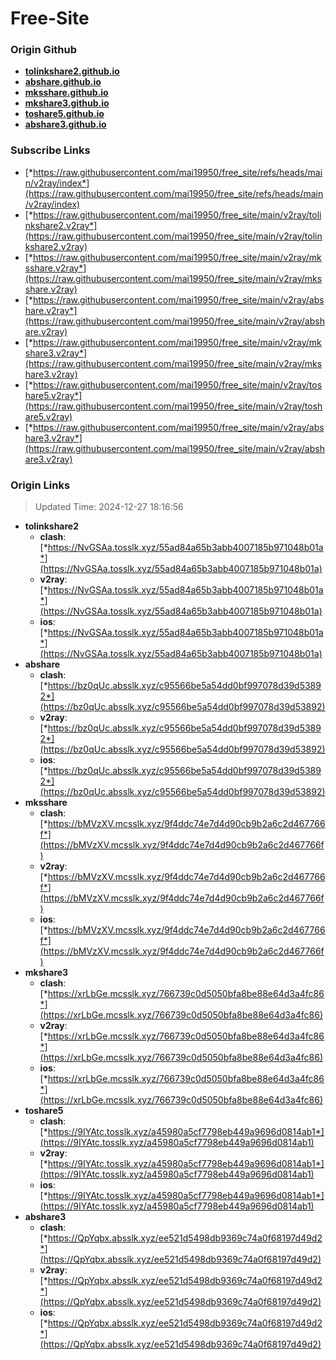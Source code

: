 # Free-Site

### Origin Github

- [**tolinkshare2.github.io**](https://github.com/tolinkshare2/tolinkshare2.github.io)
- [**abshare.github.io**](https://github.com/abshare/abshare.github.io)
- [**mksshare.github.io**](https://github.com/mksshare/mksshare.github.io)
- [**mkshare3.github.io**](https://github.com/mkshare3/mkshare3.github.io)
- [**toshare5.github.io**](https://github.com/toshare5/toshare5.github.io)
- [**abshare3.github.io**](https://github.com/abshare3/abshare3.github.io)

### Subscribe Links

- [*https://raw.githubusercontent.com/mai19950/free_site/refs/heads/main/v2ray/index*](https://raw.githubusercontent.com/mai19950/free_site/refs/heads/main/v2ray/index)
- [*https://raw.githubusercontent.com/mai19950/free_site/main/v2ray/tolinkshare2.v2ray*](https://raw.githubusercontent.com/mai19950/free_site/main/v2ray/tolinkshare2.v2ray)
- [*https://raw.githubusercontent.com/mai19950/free_site/main/v2ray/mksshare.v2ray*](https://raw.githubusercontent.com/mai19950/free_site/main/v2ray/mksshare.v2ray)
- [*https://raw.githubusercontent.com/mai19950/free_site/main/v2ray/abshare.v2ray*](https://raw.githubusercontent.com/mai19950/free_site/main/v2ray/abshare.v2ray)
- [*https://raw.githubusercontent.com/mai19950/free_site/main/v2ray/mkshare3.v2ray*](https://raw.githubusercontent.com/mai19950/free_site/main/v2ray/mkshare3.v2ray)
- [*https://raw.githubusercontent.com/mai19950/free_site/main/v2ray/toshare5.v2ray*](https://raw.githubusercontent.com/mai19950/free_site/main/v2ray/toshare5.v2ray)
- [*https://raw.githubusercontent.com/mai19950/free_site/main/v2ray/abshare3.v2ray*](https://raw.githubusercontent.com/mai19950/free_site/main/v2ray/abshare3.v2ray)

### Origin Links

> Updated Time: 2024-12-27 18:16:56

- **tolinkshare2**
  - **clash**: [*https://NvGSAa.tosslk.xyz/55ad84a65b3abb4007185b971048b01a*](https://NvGSAa.tosslk.xyz/55ad84a65b3abb4007185b971048b01a)
  - **v2ray**: [*https://NvGSAa.tosslk.xyz/55ad84a65b3abb4007185b971048b01a*](https://NvGSAa.tosslk.xyz/55ad84a65b3abb4007185b971048b01a)
  - **ios**: [*https://NvGSAa.tosslk.xyz/55ad84a65b3abb4007185b971048b01a*](https://NvGSAa.tosslk.xyz/55ad84a65b3abb4007185b971048b01a)
- **abshare**
  - **clash**: [*https://bz0qUc.absslk.xyz/c95566be5a54dd0bf997078d39d53892*](https://bz0qUc.absslk.xyz/c95566be5a54dd0bf997078d39d53892)
  - **v2ray**: [*https://bz0qUc.absslk.xyz/c95566be5a54dd0bf997078d39d53892*](https://bz0qUc.absslk.xyz/c95566be5a54dd0bf997078d39d53892)
  - **ios**: [*https://bz0qUc.absslk.xyz/c95566be5a54dd0bf997078d39d53892*](https://bz0qUc.absslk.xyz/c95566be5a54dd0bf997078d39d53892)
- **mksshare**
  - **clash**: [*https://bMVzXV.mcsslk.xyz/9f4ddc74e7d4d90cb9b2a6c2d467766f*](https://bMVzXV.mcsslk.xyz/9f4ddc74e7d4d90cb9b2a6c2d467766f)
  - **v2ray**: [*https://bMVzXV.mcsslk.xyz/9f4ddc74e7d4d90cb9b2a6c2d467766f*](https://bMVzXV.mcsslk.xyz/9f4ddc74e7d4d90cb9b2a6c2d467766f)
  - **ios**: [*https://bMVzXV.mcsslk.xyz/9f4ddc74e7d4d90cb9b2a6c2d467766f*](https://bMVzXV.mcsslk.xyz/9f4ddc74e7d4d90cb9b2a6c2d467766f)
- **mkshare3**
  - **clash**: [*https://xrLbGe.mcsslk.xyz/766739c0d5050bfa8be88e64d3a4fc86*](https://xrLbGe.mcsslk.xyz/766739c0d5050bfa8be88e64d3a4fc86)
  - **v2ray**: [*https://xrLbGe.mcsslk.xyz/766739c0d5050bfa8be88e64d3a4fc86*](https://xrLbGe.mcsslk.xyz/766739c0d5050bfa8be88e64d3a4fc86)
  - **ios**: [*https://xrLbGe.mcsslk.xyz/766739c0d5050bfa8be88e64d3a4fc86*](https://xrLbGe.mcsslk.xyz/766739c0d5050bfa8be88e64d3a4fc86)
- **toshare5**
  - **clash**: [*https://9IYAtc.tosslk.xyz/a45980a5cf7798eb449a9696d0814ab1*](https://9IYAtc.tosslk.xyz/a45980a5cf7798eb449a9696d0814ab1)
  - **v2ray**: [*https://9IYAtc.tosslk.xyz/a45980a5cf7798eb449a9696d0814ab1*](https://9IYAtc.tosslk.xyz/a45980a5cf7798eb449a9696d0814ab1)
  - **ios**: [*https://9IYAtc.tosslk.xyz/a45980a5cf7798eb449a9696d0814ab1*](https://9IYAtc.tosslk.xyz/a45980a5cf7798eb449a9696d0814ab1)
- **abshare3**
  - **clash**: [*https://QpYqbx.absslk.xyz/ee521d5498db9369c74a0f68197d49d2*](https://QpYqbx.absslk.xyz/ee521d5498db9369c74a0f68197d49d2)
  - **v2ray**: [*https://QpYqbx.absslk.xyz/ee521d5498db9369c74a0f68197d49d2*](https://QpYqbx.absslk.xyz/ee521d5498db9369c74a0f68197d49d2)
  - **ios**: [*https://QpYqbx.absslk.xyz/ee521d5498db9369c74a0f68197d49d2*](https://QpYqbx.absslk.xyz/ee521d5498db9369c74a0f68197d49d2)
